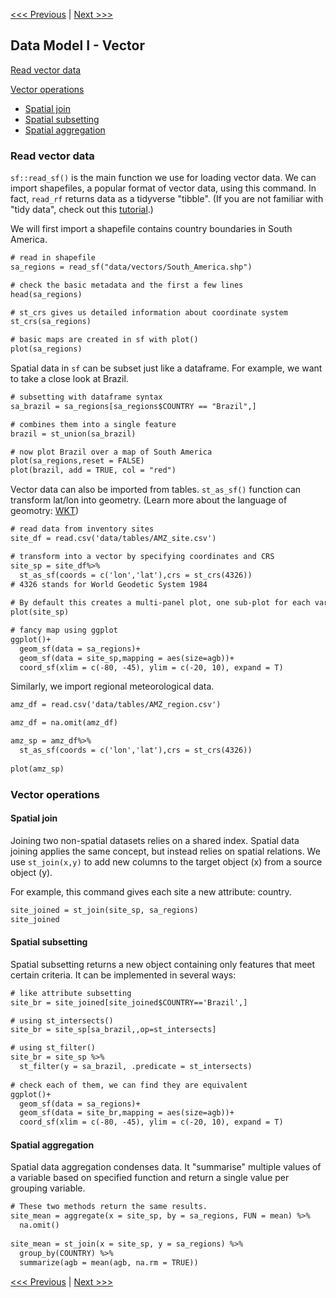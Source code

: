 [<<< Previous](Part2.md) | [Next >>>](Part4.md)  

## Data Model I - Vector

[Read vector data](#read-vector-data)

[Vector operations](#vector-operations)
- [Spatial join](#spatial-join)
- [Spatial subsetting](#spatial-subsetting)
- [Spatial aggregation](#spatial-aggregation)

### Read vector data

`sf::read_sf()` is the main function we use for loading vector data. We can import shapefiles, a popular format of vector data, using this command. In fact, `read_rf` returns data as a tidyverse "tibble". (If you are not familiar with "tidy data", check out this [tutorial](https://cran.r-project.org/web/packages/tidyr/vignettes/tidy-data.html).)

We will first import a shapefile contains country boundaries in South America.

```diff
# read in shapefile 
sa_regions = read_sf("data/vectors/South_America.shp")

# check the basic metadata and the first a few lines
head(sa_regions)

# st_crs gives us detailed information about coordinate system
st_crs(sa_regions)

# basic maps are created in sf with plot()
plot(sa_regions)  
```

Spatial data in `sf` can be subset just like a dataframe. For example, we want to take a close look at Brazil.

```diff
# subsetting with dataframe syntax
sa_brazil = sa_regions[sa_regions$COUNTRY == "Brazil",]

# combines them into a single feature
brazil = st_union(sa_brazil)

# now plot Brazil over a map of South America
plot(sa_regions,reset = FALSE)  
plot(brazil, add = TRUE, col = "red")
```

Vector data can also be imported from tables. `st_as_sf()` function can transform lat/lon into geometry. (Learn more about the language of geomotry: [WKT](https://en.wikipedia.org/wiki/Well-known_text_representation_of_geometry))

```diff
# read data from inventory sites
site_df = read.csv('data/tables/AMZ_site.csv')

# transform into a vector by specifying coordinates and CRS
site_sp = site_df%>%
  st_as_sf(coords = c('lon','lat'),crs = st_crs(4326)) 
# 4326 stands for World Geodetic System 1984
  
# By default this creates a multi-panel plot, one sub-plot for each variable of the object
plot(site_sp)

# fancy map using ggplot
ggplot()+
  geom_sf(data = sa_regions)+
  geom_sf(data = site_sp,mapping = aes(size=agb))+
  coord_sf(xlim = c(-80, -45), ylim = c(-20, 10), expand = T)
```

Similarly, we import regional meteorological data.

```diff
amz_df = read.csv('data/tables/AMZ_region.csv')

amz_df = na.omit(amz_df)

amz_sp = amz_df%>%
  st_as_sf(coords = c('lon','lat'),crs = st_crs(4326))
  
plot(amz_sp)
```


### Vector operations

#### Spatial join

Joining two non-spatial datasets relies on a shared index. Spatial data joining applies the same concept, but instead relies on spatial relations. We use `st_join(x,y)` to add new columns to the target object (x) from a source object (y).

For example, this command gives each site a new attribute: country.

```diff
site_joined = st_join(site_sp, sa_regions) 
site_joined
```

#### Spatial subsetting

Spatial subsetting returns a new object containing only features that meet certain criteria. It can be implemented in several ways:

```diff
# like attribute subsetting
site_br = site_joined[site_joined$COUNTRY=='Brazil',]

# using st_intersects()
site_br = site_sp[sa_brazil,,op=st_intersects]

# using st_filter()
site_br = site_sp %>%
  st_filter(y = sa_brazil, .predicate = st_intersects)
  
# check each of them, we can find they are equivalent
ggplot()+
  geom_sf(data = sa_regions)+
  geom_sf(data = site_br,mapping = aes(size=agb))+
  coord_sf(xlim = c(-80, -45), ylim = c(-20, 10), expand = T)
```

#### Spatial aggregation

Spatial data aggregation condenses data. It "summarise" multiple values of a variable based on specified function and return a single value per grouping variable. 

```diff
# These two methods return the same results.
site_mean = aggregate(x = site_sp, by = sa_regions, FUN = mean) %>% 
  na.omit()
  
site_mean = st_join(x = site_sp, y = sa_regions) %>%
  group_by(COUNTRY) %>%
  summarize(agb = mean(agb, na.rm = TRUE))
```


[<<< Previous](Part2.md) | [Next >>>](Part4.md)  
